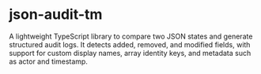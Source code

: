 # json-audit-tm
A lightweight TypeScript library to compare two JSON states and generate structured audit logs. It detects added, removed, and modified fields, with support for custom display names, array identity keys, and metadata such as actor and timestamp.
